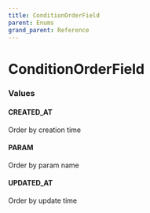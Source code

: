 ```yaml
---
title: ConditionOrderField
parent: Enums
grand_parent: Reference
---
```


# ConditionOrderField

<h3 id="values">Values</h3>

  <h4 id="created_at" class="name anchored">CREATED_AT</h4>

  <div class="description-wrapper">
   <p>Order by creation time</p>
  </div>

  <h4 id="param" class="name anchored">PARAM</h4>

  <div class="description-wrapper">
   <p>Order by param name</p>
  </div>

  <h4 id="updated_at" class="name anchored">UPDATED_AT</h4>

  <div class="description-wrapper">
   <p>Order by update time</p>
  </div>

